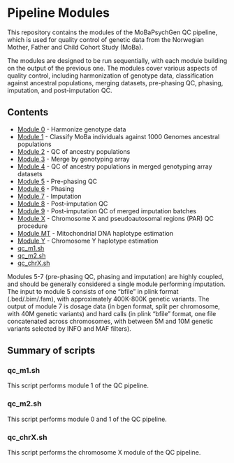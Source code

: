 # Pipeline Modules
This repository contains the modules of the MoBaPsychGen QC pipeline, which is used for quality control of genetic data from the Norwegian Mother, Father and Child Cohort Study (MoBa).

The modules are designed to be run sequentially, with each module building on the output of the previous one. The modules cover various aspects of quality control, including harmonization of genotype data, classification against ancestral populations, merging datasets, pre-phasing QC, phasing, imputation, and post-imputation QC.

## Contents

* [Module 0](Module%200.%20Harmonization%20of%20genotype%20data.md) - Harmonize genotype data
* [Module 1](Module%201.%20Classification%20of%20MoBa%20individuals%20against%201000%20Genomes%20ancestral%20populations.md) - Classify MoBa individuals against 1000 Genomes ancestral populations
* [Module 2](Module%202.%20QC%20of%20ancestry%20populations.md) - QC of ancestry populations
* [Module 3](Module%203.%20Merge%20by%20genotyping%20array.md) - Merge by genotyping array
* [Module 4](Module%204.%20QC%20of%20ancestry%20populations%20in%20merged%20genotyping%20array%20datasets.md) - QC of ancestry populations in merged genotyping array datasets
* [Module 5](Module%205.%20Pre-phasing%20QC.md) - Pre-phasing QC
* [Module 6](Module%206.%20Phasing.md) - Phasing
* [Module 7](Module%207.%20Imputation.md) - Imputation
* [Module 8](Module%208.%20Post-imputation%20QC.md) - Post-imputation QC
* [Module 9](Module%209.%20Post-imputation%20QC%20of%20merged%20imputation%20batches.md) - Post-imputation QC of merged imputation batches
* [Module X](Module%20X.%20Chromosome%20X%20and%20pseudoautosomal%20regions%20(PAR)%20QC%20procedure.md) - Chromosome X and pseudoautosomal regions (PAR) QC procedure
* [Module MT](Module%20MT.%20Mitochondrial%20DNA%20haplotype%20estimation.md) - Mitochondrial DNA haplotype estimation
* [Module Y](Module%20Y.%20Chromosome%20Y%20haplotype%20estimation) - Chromosome Y haplotype estimation
* [qc_m1.sh](#qc_m1sh)
* [qc_m2.sh](#qc_m2sh)
* [qc_chrX.sh](#qc_chrxsh)

Modules 5-7 (pre-phasing QC, phasing and imputation) are highly coupled, and should be generally considered a single module performing imputation.
The input to module 5 consists of one “bfile” in plink format (.bed/.bim/.fam), with approximately 400K-800K genetic variants. The output of module 7 is dosage data (in bgen format, split per chromosome, with 40M genetic variants) and hard calls (in plink “bfile” format, one file concatenated across chromosomes, with between 5M and 10M genetic variants selected by INFO and MAF filters).

## Summary of scripts

### qc_m1.sh
This script performs module 1 of the QC pipeline.

### qc_m2.sh
This script performs module 0 and 1 of the QC pipeline.

### qc_chrX.sh
This script performs the chromosome X module of the QC pipeline.
